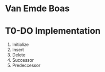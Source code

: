 # Van Emde Boas

# T0-DO Implementation
1. Initialize
2. Insert
3. Delete
4. Successor
5. Predeccessor
